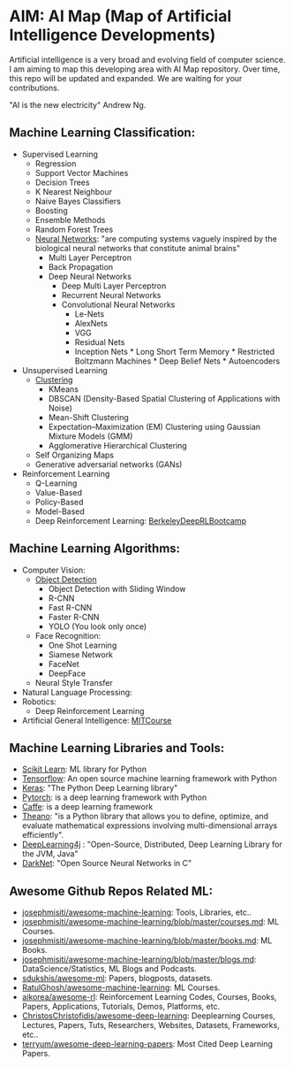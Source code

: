 # AIM: AI Map (Map of Artificial Intelligence Developments)

Artificial intelligence is a very broad and evolving field of computer science. I am aiming to map this developing area with AI Map repository. Over time, this repo will be updated and expanded. We are waiting for your contributions.

"AI is the new electricity" Andrew Ng.

## Machine Learning Classification:
* Supervised Learning
  * Regression
  * Support Vector Machines
  * Decision Trees
  * K Nearest Neighbour
  * Naive Bayes Classifiers
  * Boosting
  * Ensemble Methods
  * Random Forest Trees
  * [Neural Networks](https://www.youtube.com/watch?v=aircAruvnKk&list=PLZHQObOWTQDNU6R1_67000Dx_ZCJB-3pi): "are computing systems vaguely inspired by the biological neural networks that constitute animal brains"
       * Multi Layer Perceptron
       * Back Propagation
       * Deep Neural Networks
           * Deep Multi Layer Perceptron
           * Recurrent Neural Networks
           * Convolutional Neural Networks
              * Le-Nets
              * AlexNets
              * VGG
              * Residual Nets
              * Inception Nets
        * Long Short Term Memory
        * Restricted Boltzmann Machines
        * Deep Belief Nets
        * Autoencoders
* Unsupervised Learning
  * [Clustering](https://towardsdatascience.com/the-5-clustering-algorithms-data-scientists-need-to-know-a36d136ef68)
     * KMeans
     * DBSCAN (Density-Based Spatial Clustering of Applications with Noise)
     * Mean-Shift Clustering
     * Expectation–Maximization (EM) Clustering using Gaussian Mixture Models (GMM)
     * Agglomerative Hierarchical Clustering
  * Self Organizing Maps
  * Generative adversarial networks (GANs)
 * Reinforcement Learning
     * Q-Learning
     * Value-Based
     * Policy-Based
     * Model-Based
     * Deep Reinforcement Learning: [BerkeleyDeepRLBootcamp](https://sites.google.com/view/deep-rl-bootcamp/lectures)

## Machine Learning Algorithms:

* Computer Vision:
  * [Object Detection](https://towardsdatascience.com/r-cnn-fast-r-cnn-faster-r-cnn-yolo-object-detection-algorithms-36d53571365e)
       * Object Detection with Sliding Window
       * R-CNN
       * Fast R-CNN
       * Faster R-CNN
       * YOLO (You look only once)
   * Face Recognition:
       * One Shot Learning
       * Siamese Network
       * FaceNet
       * DeepFace
    * Neural Style Transfer
 * Natural Language Processing:
 * Robotics:
    * Deep Reinforcement Learning
 * Artificial General Intelligence: [MITCourse](https://agi.mit.edu/)

## Machine Learning Libraries and Tools:

* [Scikit Learn](http://scikit-learn.org/): ML library for Python
* [Tensorflow](https://www.tensorflow.org/): An open source machine learning framework with Python
* [Keras](https://keras.io/): "The Python Deep Learning library"
* [Pytorch](https://pytorch.org/):  is a deep learning framework with Python
* [Caffe](http://caffe.berkeleyvision.org/): is a deep learning framework
* [Theano](http://deeplearning.net/software/theano/):  "is a Python library that allows you to define, optimize, and evaluate mathematical expressions involving multi-dimensional arrays efficiently".
* [DeepLearning4j](https://deeplearning4j.org/) : "Open-Source, Distributed, Deep Learning Library for the JVM, Java"
* [DarkNet](https://pjreddie.com/darknet/): "Open Source Neural Networks in C"

## Awesome Github Repos Related ML:
* [josephmisiti/awesome-machine-learning](https://github.com/josephmisiti/awesome-machine-learning): Tools, Libraries, etc..
* [josephmisiti/awesome-machine-learning/blob/master/courses.md](https://github.com/josephmisiti/awesome-machine-learning/blob/master/courses.md): ML Courses.
* [josephmisiti/awesome-machine-learning/blob/master/books.md](https://github.com/josephmisiti/awesome-machine-learning/blob/master/books.md): ML Books.
* [josephmisiti/awesome-machine-learning/blob/master/blogs.md](https://github.com/josephmisiti/awesome-machine-learning/blob/master/blogs.md): DataScience/Statistics, ML Blogs and Podcasts.
* [sdukshis/awesome-ml](https://github.com/sdukshis/awesome-ml): Papers, blogposts, datasets.
* [RatulGhosh/awesome-machine-learning](https://github.com/RatulGhosh/awesome-machine-learning): ML Courses.
* [aikorea/awesome-rl](https://github.com/aikorea/awesome-rl): Reinforcement Learning Codes, Courses, Books, Papers, Applications, Tutorials, Demos, Platforms, etc.
* [ChristosChristofidis/awesome-deep-learning](https://github.com/ChristosChristofidis/awesome-deep-learning): Deeplearning Courses, Lectures, Papers, Tuts, Researchers, Websites, Datasets, Frameworks, etc..
* [terryum/awesome-deep-learning-papers](https://github.com/terryum/awesome-deep-learning-papers): Most Cited Deep Learning Papers.
